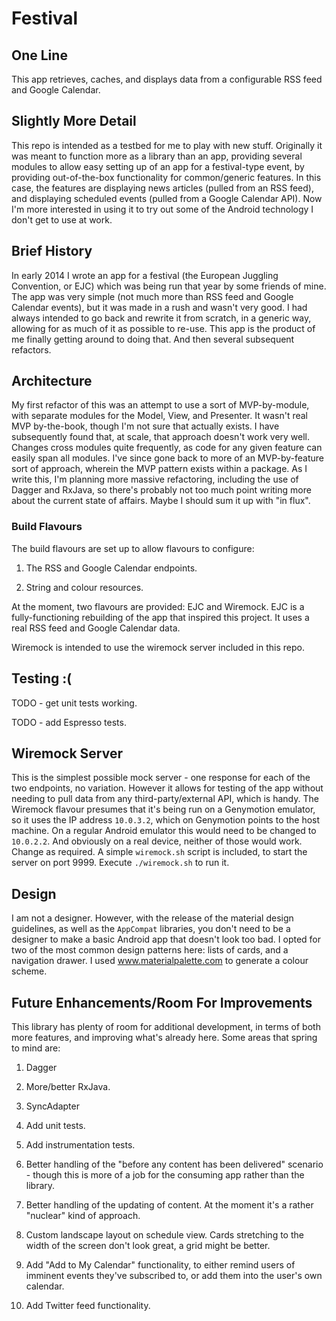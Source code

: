 # Festival

## One Line
This app retrieves, caches, and displays data from a configurable RSS feed and Google Calendar.

## Slightly More Detail
This repo is intended as a testbed for me to play with new stuff. Originally it was meant to function 
more as a library than an app, providing several modules to allow easy setting up of an app for a 
festival-type event, by providing out-of-the-box functionality for common/generic features.
In this case, the features are displaying news articles (pulled from an RSS feed), and displaying 
scheduled events (pulled from a Google Calendar API).
Now I'm more interested in using it to try out some of the Android technology I don't get to use 
at work. 

## Brief History
In early 2014 I wrote an app for a festival (the European Juggling Convention, or EJC) which was being run that year by some friends of mine.
The app was very simple (not much more than RSS feed and Google Calendar events), but it was made in a rush and wasn't very good.
 I had always intended to go back and rewrite it from scratch, in a generic way, allowing for as much of it as possible to re-use.
 This app is the product of me finally getting around to doing that. And then several subsequent 
 refactors.

## Architecture
My first refactor of this was an attempt to use a sort of MVP-by-module, with separate modules
for the Model, View, and Presenter. It wasn't real MVP by-the-book, though I'm not sure that 
actually exists. I have subsequently found that, at scale, that approach doesn't work very well. 
Changes cross modules quite frequently, as code for any given feature can easily span all modules.
I've since gone back to more of an MVP-by-feature sort of approach, wherein the MVP pattern exists 
within a package. As I write this, I'm planning more massive refactoring, including the use of 
Dagger and RxJava, so there's probably not too much point writing more about the current state of 
affairs. Maybe I should sum it up with "in flux". 

### Build Flavours
The build flavours are set up to allow flavours to configure:

1. The RSS and Google Calendar endpoints.

2. String and colour resources.

At the moment, two flavours are provided: EJC and Wiremock. EJC is a fully-functioning rebuilding of the app that inspired this project.
It uses a real RSS feed and Google Calendar data.

Wiremock is intended to use the wiremock server included in this repo.

## Testing :(
TODO - get unit tests working.

TODO - add Espresso tests.


## Wiremock Server
This is the simplest possible mock server - one response for each of the two endpoints, no variation.
 However it allows for testing of the app without needing to pull data from any third-party/external API, which is handy.
 The Wiremock flavour presumes that it's being run on a Genymotion emulator, so it uses the IP address `10.0.3.2`, which on Genymotion points to the host machine.
  On a regular Android emulator this would need to be changed to `10.0.2.2`.
  And obviously on a real device, neither of those would work. Change as required.
  A simple `wiremock.sh` script is included, to start the server on port 9999. Execute `./wiremock.sh` to run it.


## Design
I am not a designer. However, with the release of the material design guidelines, as well as the `AppCompat` libraries, you don't need to be a designer
to make a basic Android app that doesn't look too bad. I opted for two of the most common design patterns here: lists of cards, and a navigation drawer.
I used www.materialpalette.com to generate a colour scheme.

## Future Enhancements/Room For Improvements
This library has plenty of room for additional development, in terms of both more features, and improving what's already here.
 Some areas that spring to mind are:
 
 1. Dagger
 
 2. More/better RxJava.
 
 3. SyncAdapter
 
 4. Add unit tests.

 5. Add instrumentation tests.

 6. Better handling of the "before any content has been delivered" scenario - though this is more of a job for the consuming app rather than the library.

 7. Better handling of the updating of content. At the moment it's a rather "nuclear" kind of approach.

 8. Custom landscape layout on schedule view. Cards stretching to the width of the screen don't look great, a grid might be better.

 9. Add "Add to My Calendar" functionality, to either remind users of imminent events they've subscribed to, or add them into the user's own calendar.

 10. Add Twitter feed functionality.
 

